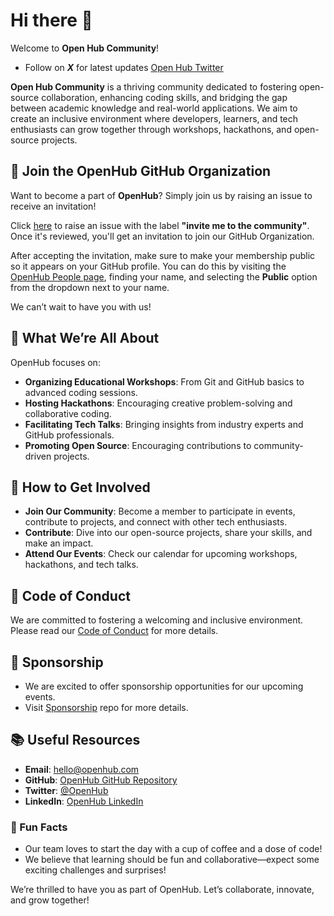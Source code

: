 # Hi there 👋

Welcome to **Open Hub Community**!
* Follow on ***X*** for latest updates [Open Hub Twitter](https://x.com/open8hub)

**Open Hub Community** is a thriving community dedicated to fostering open-source collaboration, enhancing coding skills, and bridging the gap between academic knowledge and real-world applications. We aim to create an inclusive environment where developers, learners, and tech enthusiasts can grow together through workshops, hackathons, and open-source projects.

## 🚀 Join the OpenHub GitHub Organization

Want to become a part of **OpenHub**? Simply join us by raising an issue to receive an invitation! 

Click [here](https://github.com/Open-Hub-Community/Support/issues/new?assignees=&labels=invite+me+to+the+community&projects=&template=invitation.yml&title=Please+invite+me+to+the+Open+Hub+Community+Organization) to raise an issue with the label **"invite me to the community"**. Once it's reviewed, you'll get an invitation to join our GitHub Organization.

After accepting the invitation, make sure to make your membership public so it appears on your GitHub profile. You can do this by visiting the [OpenHub People page](https://github.com/orgs/Open-Hub-Community/people), finding your name, and selecting the **Public** option from the dropdown next to your name.

We can’t wait to have you with us!



## 🌟 What We’re All About

OpenHub focuses on:
- **Organizing Educational Workshops**: From Git and GitHub basics to advanced coding sessions.
- **Hosting Hackathons**: Encouraging creative problem-solving and collaborative coding.
- **Facilitating Tech Talks**: Bringing insights from industry experts and GitHub professionals.
- **Promoting Open Source**: Encouraging contributions to community-driven projects.

## 💬 How to Get Involved

- **Join Our Community**: Become a member to participate in events, contribute to projects, and connect with other tech enthusiasts.
- **Contribute**: Dive into our open-source projects, share your skills, and make an impact.
- **Attend Our Events**: Check our calendar for upcoming workshops, hackathons, and tech talks.

## 📜 Code of Conduct

We are committed to fostering a welcoming and inclusive environment. Please read our [Code of Conduct](https://github.com/Open-Hub-Community/Code-of-Conduct/blob/main/README.md) for more details.

## 🤝 Sponsorship
- We are excited to offer sponsorship opportunities for our upcoming events.
- Visit [Sponsorship](https://github.com/Open-Hub-Community/Sponsorships) repo for more details.

## 📚 Useful Resources

- **Email**: [hello@openhub.com](mailto:open8hub@gmail.com)
- **GitHub**: [OpenHub GitHub Repository](https://github.com/Open-Hub-Community)
- **Twitter**: [@OpenHub](https://x.com/open8hub)
- **LinkedIn**: [OpenHub LinkedIn](#)

### 🎉 Fun Facts

- Our team loves to start the day with a cup of coffee and a dose of code!
- We believe that learning should be fun and collaborative—expect some exciting challenges and surprises!

We’re thrilled to have you as part of OpenHub. Let’s collaborate, innovate, and grow together!

